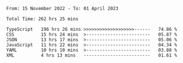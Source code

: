 <!-- <div align="center">
  
  ![](https://raw.githubusercontent.com/iaizawa0623/github-stats/master/generated/overview.svg#gh-dark-mode-only)
  ![](https://raw.githubusercontent.com/iaizawa0623/github-stats/master/generated/overview.svg#gh-light-mode-only)
  ![](https://raw.githubusercontent.com/iaizawa0623/github-stats/master/generated/languages.svg#gh-dark-mode-only)
  ![](https://raw.githubusercontent.com/iaizawa0623/github-stats/master/generated/languages.svg#gh-light-mode-only)

</div> -->


<!--
<a href="https://github.com/anuraghazra/github-readme-stats">
  <img src="https://github-readme-stats.vercel.app/api?username=iaizawa0623&show_icons=true&count_private=true&theme=dracula&line_height=40" />
  <img src="https://github-readme-stats.vercel.app/api/top-langs/?username=iaizawa0623&count_private=true&theme=dracula" />
</a>

***
-->

<!--START_SECTION:waka-->

```text
From: 15 November 2022 - To: 01 April 2023

Total Time: 262 hrs 25 mins

TypeScript   196 hrs 26 mins >>>>>>>>>>>>>>>>>>>------   74.86 %
CSS          15 hrs 24 mins  >------------------------   05.87 %
JSON         13 hrs 17 mins  >------------------------   05.06 %
JavaScript   11 hrs 22 mins  >------------------------   04.34 %
YAML         10 hrs 10 mins  >------------------------   03.88 %
XML          4 hrs 13 mins   -------------------------   01.61 %
```

<!--END_SECTION:waka-->

